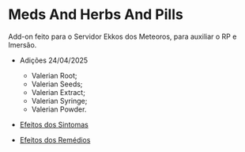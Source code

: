 # Meds And Herbs And Pills
Add-on feito para o Servidor Ekkos dos Meteoros, para auxiliar o RP e Imersão.

- Adições 24/04/2025
   - Valerian Root;
   - Valerian Seeds;
   - Valerian Extract;
   - Valerian Syringe;
   - Valerian Powder.

- [Efeitos dos Sintomas](Efeitos_Sintomas.md)
- [Efeitos dos Remédios](Efeitos_Remedios.md)

